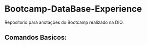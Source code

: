 # Bootcamp-DataBase-Experience
Repositorio para anotações do Bootcamp realizado na DIO.

## Comandos Basicos:


